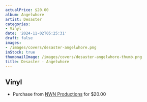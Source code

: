 ```yaml
---
actualPrice: $20.00
album: Angelwhore
artist: Desaster
categories:
- Vinyl
date: '2024-11-02T05:25:31'
draft: false
images:
- /images/covers/desaster-angelwhore.png
inStock: true
thumbnailImage: /images/covers/desaster-angelwhore-thumb.png
title: Desaster - Angelwhore
---
```


## Vinyl
* Purchase from [NWN Productions](http://shop.nwnprod.com/index.php?route=product/product&path=75&product_id=54523&sort=pd.name&order=ASC) for $20.00
